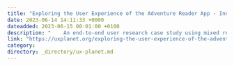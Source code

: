 ```yaml
---
title: "Exploring the User Experience of the Adventure Reader App - Insights from Independent User Research…"
date: 2023-06-14 14:11:33 +0000
dateadded: 2023-06-15 00:01:00 +0100
description: "    An end-to-end user research case study using mixed research methods.  Continue reading on UX Planet »  "
link: "https://uxplanet.org/exploring-the-user-experience-of-the-adventure-reader-app-insights-from-independent-user-research-266929959d2a?source=rss----819cc2aaeee0---4"
category:
directory: _directory/ux-planet.md
---
```

